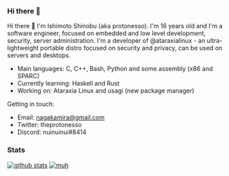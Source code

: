 ### Hi there 👋

Hi there 👋 I'm Ishimoto Shinobu (aka protonesso). I'm 16 years old and I'm a software engineer, focused on embedded and low level development, security, server administration.
I'm a developer of @ataraxialinux - an ultra-lightweight portable distro focused on security and privacy, can be used on servers and desktops.

 * Main languages: C, C++, Bash, Python and some assembly (x86 and SPARC)
 * Currently learning: Haskell and Rust
 * Working on: Ataraxia Linux and usagi (new package manager)

Getting in touch:
 * Email: nagakamira@gmail.com
 * Twitter: theprotonesso
 * Discord: nuinuinui#8414

### Stats
[![github stats](https://github-readme-stats.vercel.app/api?username=protonesso)](https://github.com/anuraghazra/github-readme-stats)
[![muh](https://github-readme-stats.vercel.app/api/top-langs/?username=protonesso&langs_count=8)](https://github.com/anuraghazra/github-readme-stats)

